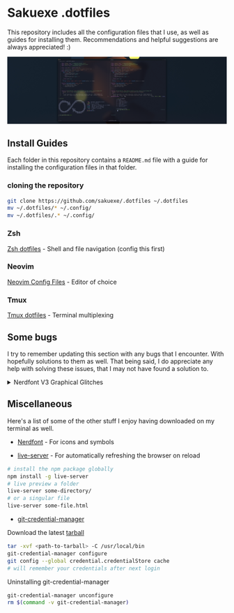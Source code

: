 # **Sakuexe .dotfiles**

This repository includes all the configuration files that I use, as well as
guides for installing them. Recommendations and helpful suggestions are
always appreciated! :)

![Terminal with my development environment](./static/dotfiles-preview.png) 

## Install Guides

Each folder in this repository contains a `README.md` file with a guide for
installing the configuration files in that folder.

### cloning the repository

```bash
git clone https://github.com/sakuexe/.dotfiles ~/.dotfiles
mv ~/.dotfiles/* ~/.config/
mv ~/.dotfiles/.* ~/.config/
```

### Zsh

[Zsh dotfiles](./zsh/) - Shell and file navigation (config this first)

### Neovim

[Neovim Config Files](./nvim/) - Editor of choice

### Tmux

[Tmux dotfiles](./tmux/) - Terminal multiplexing

## Some bugs

I try to remember updating this section with any bugs that I encounter.
With hopefully solutions to them as well. That being said, I do appreciate
any help with solving these issues, that I may not have found a solution to.

<details>
    <summary>Nerdfont V3 Graphical Glitches</summary>

    On some instances of WSL2, the nerdfonts are not rendered properly. This creates
    graphical glitches in the terminal. Microsoft has already fixed most of this issue,
    but if you are still experiencing some, make sure you update your terminal to the
    newest version. I use the Windows Terminal. The preview version is a good thing
    to try in a situation where you are experiencing graphical glitches.

</details>

## Miscellaneous

Here's a list of some of the other stuff I enjoy having downloaded on my terminal as well.

- [Nerdfont](https://www.nerdfonts.com/) - For icons and symbols

- [live-server](https://www.chiarulli.me/Neovim/20-live-server/) - For automatically refreshing
  the browser on reload

```bash
# install the npm package globally
npm install -g live-server
# live preview a folder
live-server some-directory/
# or a singular file
live-server some-file.html
```

- [git-credential-manager](https://github.com/git-ecosystem/git-credential-manager/blob/release/docs/install.md#tarball)

Download the latest [tarball](https://github.com/git-ecosystem/git-credential-manager/releases/latest)

```bash
tar -xvf <path-to-tarball> -C /usr/local/bin
git-credential-manager configure
git config --global credential.credentialStore cache
# will remember your credentials after next login
```

Uninstalling git-credential-manager

```bash
git-credential-manager unconfigure
rm $(command -v git-credential-manager)
```
